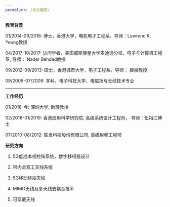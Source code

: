 ```yaml
---
permalink: /中文履历/
---
```


**教育背景**

01/2014-06/2018:  博士，香港大学，电机电子工程系，导师：Lawrenc K. Yeung教授<br />	
	 
04/2017-10/2017:  访问学者，美国威斯康星大学麦迪逊分校，电子与计算机工程系, 导师： Nader Behdad教授<br /> 
      
09/2012-09/2013:  硕士，香港城市大学，电子工程系，导师： 薛泉教授<br />  
                  	                                                   
09/2005-07/2009:  本科，电子科技大学，电磁场与无线技术专业<br />

***
**工作经历**  

01/2018-今: 深圳大学,  助理教授<br /> 

02/2018-01/2019: 香港应用科学研究院,  高级系统设计工程师， 导师：伍裕江博士<br /> 

07/2010-08/2012: 联发科技股份有限公司,  高级射频工程师

**研究方向**

1. 5G低成本相控阵系统，数字移相器设计

2. 带内全双工天线系统

3. 5G移动终端天线

4. MIMO天线及多天线去耦合技术

6. 可穿戴天线